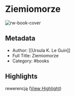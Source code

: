 # Ziemiomorze

![rw-book-cover](https://readwise-assets.s3.amazonaws.com/static/images/article3.5c705a01b476.png)

## Metadata
- Author: [[Ursula K. Le Guin]]
- Full Title: Ziemiomorze
- Category: #books

## Highlights

re­we­ren­cją ([View Highlight](https://read.readwise.io/read/01hmfcwh1df8np0f8g2mkyyjm4))

